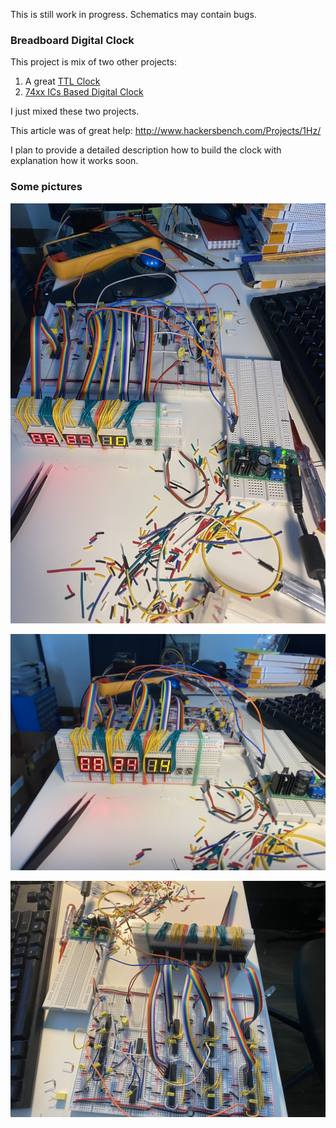 
This is still work in progress. Schematics may contain bugs.

### Breadboard Digital Clock

This project is mix of two other projects:
1. A great [TTL Clock](http://www.ttlclock.com/)
2. [74xx ICs Based Digital Clock](http://www.malinov.com/Home/sergeys-projects/74xx-clock)

I just mixed these two projects.

This article was of great help: http://www.hackersbench.com/Projects/1Hz/

I plan to provide a detailed description how to build the clock
with explanation how it works soon.

### Some pictures

![Photo 1](pics/clock1.jpg)

![Photo 2](pics/clock2.jpg)

![Photo 3](pics/clock3.jpg)
